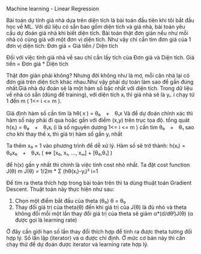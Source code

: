 Machine learning - Linear Regression

Bài toán dự tính giá nhà dựa trên diện tích là bài toán đầu tiên khi tôi bắt đầu học về ML. Với dữ liệu có sẵn bao gồm diện tích và giá nhà, bài toán yêu cầu dự đoán giá nhà khi biết diện tích.
Bài toán thật đơn giản nếu như mỗi nhà có cùng giá với một đơn vị diện tích.
Như vậy chỉ cần tìm đơn giá của 1 đơn vị diện tích:
Đơn giá = Giá tiền / Diện tích

Đối với việc tính giá nhà về sau chỉ cần lấy tích của Đơn giá và Diện tích.
Giá tiền = Đơn giá * Diện tích

Thật đơn giản phải không? Nhưng đời không như là mơ, mỗi căn nhà lại có đơn giá trên diện tích khác nhau.Như vậy phải dự toán làm sao để gần đúng nhất.Giá nhà dự đoán sẽ là một hàm số bậc nhất với diện tích.
Trong dữ liệu về nhà có sẵn (dùng để training), với diện tích xᵢ thì giá nhà sẽ là yᵢ. i chạy từ 1 đến m ( 1<= i <= m ).

Giả định hàm số cần tìm là hθ(ｘ) = θ₀　+　θ₁x
Và để dự đoán chính xác thì hàm số này phải đi qua hoặc gần với điểm (x,y) trên trục tọa độ.
tổng quát
h(xᵢ) = θ₀　+　θ₁xᵢ (i là số nguyên dương 1<= i <= m )
cần tìm θ₀　+　θ₁ sao cho khi thay thế xᵢ thì giá trị hàm số gần yᵢ nhất

Ta thêm x₀ = 1 vào phương trình để dễ xử lý.
Hàm số sẽ trở thành:
h(xᵢ) = θ₀x₀　+　θ₁xᵢ ( <=> [x₀, x₁, ..., xₘ] + [θ₀,θ₁] )

để h(x) gần y nhất thì chính là việc tính cost nhỏ nhất. 
Ta đặt cost function J(θ)
                  m 
    J(θ) = 1/2m * Σ  (hθ(xᵢ)-yᵢ)²
                  i=1

Để tìm ra theta thích hợp trong bài toán trên thì ta dùng thuật toán Gradient Descent.
Thuật toán này thực hiện như sau:
1. Chọn một điểm bắt đầu của theta (θ₀) 
    θ = θ₀
2. Thay đổi giá trị của theta(θ) đến khi giá trị của J(θ) là đủ nhỏ và theta không đổi 
    mỗi một lần thay đổi giá trị của theta sẽ giảm α*(d/dθʲ)J(θ)
    (α được gọi là learning rate)

Ở đây cần giới hạn số lần thay đổi thích hợp để tính ra được theta tương đối hợp lý.
Số lần lặp (iterator) và α được chỉ định. Ở mức cơ bản này thì cần chạy thử để dự đoán được iterator và learning rate hợp lý.
